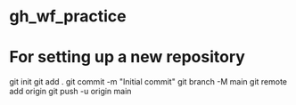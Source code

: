 ﻿# gh_wf_practice

# For setting up a new repository 

git init
git add .
git commit -m "Initial commit"
git branch -M main
git remote add origin <url>
git push -u origin main
